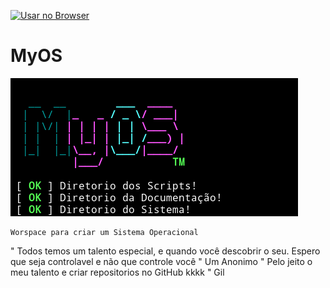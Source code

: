 [![Usar no Browser](https://gitpod.io/button/open-in-gitpod.svg)](https://gitpod.io#https://github.com/gilberto-009199/MyOS)

# MyOS

![Tela inicial](./tela.png)
	
	Worspace para criar um Sistema Operacional

 " Todos temos um talento especial, e quando você descobrir o seu.
	   	  Espero que seja controlavel e não que controle você "
	 Um Anonimo
 " Pelo jeito o meu talento e criar repositorios no GitHub kkkk "
	 Gil

